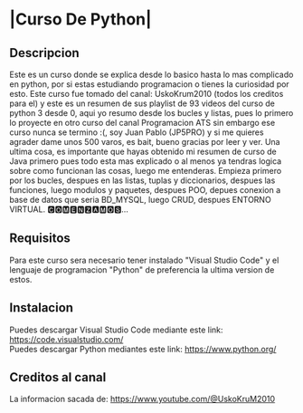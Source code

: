 # |Curso De Python|
## Descripcion
Este es un curso donde se explica desde lo basico hasta lo mas complicado en python, por si estas estudiando programacion o tienes
la curiosidad por esto. Este curso fue tomado del canal: UskoKrum2010 (todos los creditos para el) y este es un resumen de sus playlist de 93 videos del curso de python 3 desde 0, aqui yo resumo desde los bucles y listas, pues lo primero lo proyecte en otro curso del canal Programacion ATS sin embargo ese curso nunca se termino :(, soy Juan Pablo (JP5PRO) y si me quieres agrader dame unos 500 varos, es bait, bueno gracias por leer y ver.
Una ultima cosa, es importante que hayas obtenido mi resumen de curso de Java primero pues todo esta mas explicado o al menos ya tendras logica
sobre como funcionan las cosas, luego me entenderas.
Empieza primero por los bucles, despues en las listas, tuplas y diccionarios, despues las funciones, luego modulos y paquetes, despues POO,
depues conexion a base de datos que seria BD_MYSQL, luego CRUD, despues ENTORNO VIRTUAL.
🅲🅾🅼🅴🅽🆉🅰🅼🅾🆂...

## Requisitos
Para este curso sera necesario tener instalado "Visual Studio Code" y el lenguaje de programacion "Python" de preferencia la ultima version de estos.

## Instalacion
Puedes descargar Visual Studio Code mediante este link: https://code.visualstudio.com/                                                              
Puedes descargar Python mediantes este link: https://www.python.org/

## Creditos al canal
La informacion sacada de:
https://www.youtube.com/@UskoKruM2010
